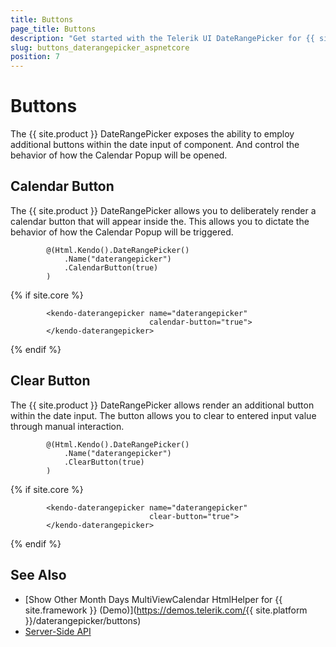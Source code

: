 ```yaml
---
title: Buttons
page_title: Buttons
description: "Get started with the Telerik UI DateRangePicker for {{ site.framework }} and learn how to control the Calendar Popup behavior and leverage built-in buttons that will help you enhance the component's appearance."
slug: buttons_daterangepicker_aspnetcore
position: 7
---
```


# Buttons

The {{ site.product }} DateRangePicker exposes the ability to employ additional buttons within the date input of component. And control the behavior of how the Calendar Popup will be opened.

## Calendar Button

The {{ site.product }} DateRangePicker allows you to deliberately render a calendar button that will appear inside the. This allows you to dictate the behavior of how the Calendar Popup will be triggered.

```HtmlHelper
        @(Html.Kendo().DateRangePicker()
            .Name("daterangepicker")
            .CalendarButton(true)
        )
```

{% if site.core %}
```TagHelper
        <kendo-daterangepicker name="daterangepicker"
                               calendar-button="true">
        </kendo-daterangepicker>
```
{% endif %}

## Clear Button

The {{ site.product }} DateRangePicker allows render an additional button within the date input. The button allows you to clear to entered input value through manual interaction.

```HtmlHelper
        @(Html.Kendo().DateRangePicker()
            .Name("daterangepicker")
            .ClearButton(true)
        )
```

{% if site.core %}
```TagHelper
        <kendo-daterangepicker name="daterangepicker"
                               clear-button="true">
        </kendo-daterangepicker>
```
{% endif %}


## See Also

* [Show Other Month Days MultiViewCalendar HtmlHelper for {{ site.framework }} (Demo)](https://demos.telerik.com/{{ site.platform }}/daterangepicker/buttons)
* [Server-Side API](/api/daterangepicker)